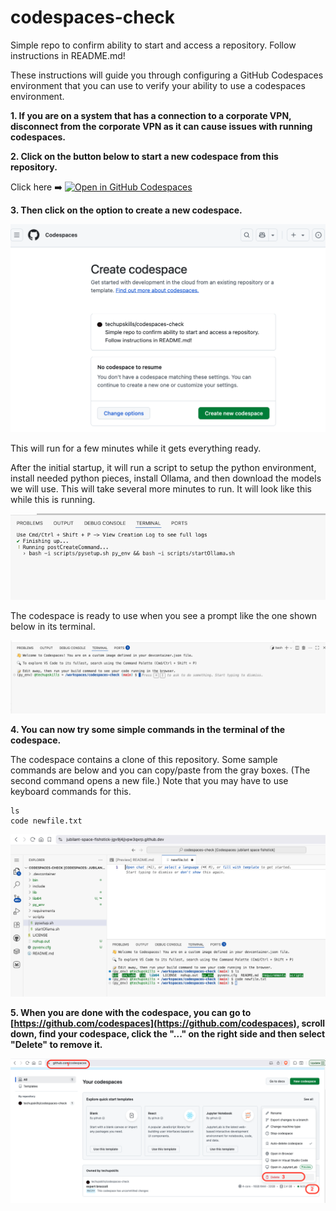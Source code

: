 # codespaces-check
Simple repo to confirm ability to start and access a repository.  Follow instructions in README.md!

These instructions will guide you through configuring a GitHub Codespaces environment that you can use to verify your ability to use a codespaces environment. 

**1. If you are on a system that has a connection to a corporate VPN, disconnect from the corporate VPN as it can cause issues with running codespaces.**

**2. Click on the button below to start a new codespace from this repository.**

Click here ➡️  [![Open in GitHub Codespaces](https://github.com/codespaces/badge.svg)](https://codespaces.new/techupskills/codespaces-check?quickstart=1)

**3. Then click on the option to create a new codespace.**

![Creating new codespace from button](./images/ccheck1.png?raw=true "Creating new codespace from button")

This will run for a few minutes while it gets everything ready.

After the initial startup, it will run a script to setup the python environment, install needed python pieces, install Ollama, and then download the models we will use. This will take several more minutes to run. It will look like this while this is running.

![Final prep](./images/ccheck2.png?raw=true "Final prep")

The codespace is ready to use when you see a prompt like the one shown below in its terminal.

![Ready to use](./images/ccheck3.png?raw=true "Ready to use")

**4. You can now try some simple commands in the terminal of the codespace.**

The codespace contains a clone of this repository. Some sample commands are below and you can copy/paste from the gray boxes. (The second command opens a new file.)  Note that you may have to use keyboard commands for this.

```
ls
code newfile.txt
```

![Running commands](./images/ccheck4.png?raw=true "Running commands")

**5. When you are done with the codespace, you can go to [https://github.com/codespaces](https://github.com/codespaces), scroll down, find your codespace, click the "..." on the right side and then select "Delete" to remove it.**

![Removing codespace](./images/ccheck5.png?raw=true "Removing codespace")
